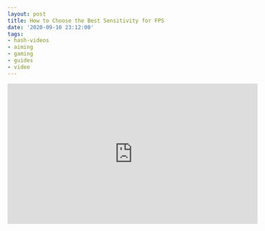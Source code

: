 ```yaml
---
layout: post
title: How to Choose the Best Sensitivity for FPS
date: '2020-09-10 23:12:00'
tags:
- hash-videos
- aiming
- gaming
- guides
- video
---
```


<iframe width="560" height="315" src="https://www.youtube-nocookie.com/embed/exExQstfhsE" title="YouTube video player" frameborder="0" allow="accelerometer; autoplay; clipboard-write; encrypted-media; gyroscope; picture-in-picture" allowfullscreen></iframe>